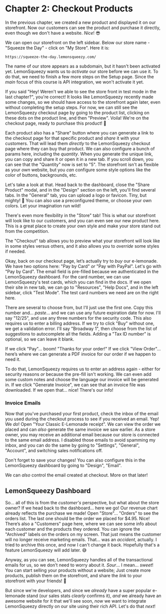 # Chapter 2: Checkout Products

In the previous chapter, we created a new product and displayed it on our
storefront. Now our customers can see the product and purchase it directly, even
though we don't have a website. *Nice*! 😎

We can open our storefront on the left sidebar. Below our store name - "Squeeze
the Day" - click on "My Store". Here it is:

`https://squeeze-the-day.lemonsqueezy.com/`

The name of our store appears as a subdomain, but it hasn't been activated yet.
LemonSqueezy wants us to *activate* our store before we can use it. To do that,
we need to finish a few more steps on the Setup page. Since the *main* focus of
this course is API integration, we won't activate it yet.

If you said "Hey! Weren't we able to see the store front in test mode in the
last chapter?", you're correct! It looks like LemonSqueezy recently made some
changes, so we should have access to the storefront again later, even without
completing the setup steps. For now, we can still see the LemonSqueezy checkout
page by going to the product list, clicking on these dots on the product line,
and then "Preview". Voila! We're on the checkout page, ready to purchase this
product! 🎉

Each product also has a "Share" button where you can generate a link to the
checkout page for that specific product and *share* it with your customers. That
will lead them *directly* to the LemonSqueezy checkout page where they can buy
that product. We can also configure a bunch of params here, including the
*quantity*. When you generate the unique link, you can copy and share it or open
it in a new tab. If you scroll down, you can see that the "Quantity" now is set
to "5". The storefront isn't as flexible as your *own* website, but you *can*
configure some style options like the color of buttons, backgrounds, etc.

Let's take a look at that. Head back to the dashboard, close the "Share Product"
modal, and in the "Design" section on the left, you'll find several tabs. In
the "General" tab, you can upload a logo or favicon. Tiny, but mighty! 💪 You can
also use a preconfigured theme, or choose your own colors. Let your imagination
run wild!

There's even more flexibility in the "Store" tab! This is what our storefront
will look like to our customers, and you can even see our new product here. This
is a great place to create your own style and make your store stand out from the
competition.

The "Checkout" tab allows you to preview what your storefront will look like in
some styles versus others, and it also allows you to *override* some styles if
needed.

Okay, back on our checkout page, let’s actually try to *buy* our e-lemonade. We
have two options here: "Pay by Card" *or* "Pay with PayPal". Let's go with "Pay
by Card". The email field is pre-filled because we authenticated in the
LemonSqueezy dashboard. For the card number, we can use LemonSqueezy's test
cards, which you can find in the docs. If we open their site in new tab, we can
go to "Resources", "Help Docs", and in the left sidebar, click "Test Mode". The
test card numbers we need are on the right here.

There are several to choose from, but I'll just use the first one. Copy this
number and... *paste*... and we can use any future expiration date for
now. I'll say "12/25", and use any three numbers for the security code. This
also requires us to enter a billing address. If we try to click "Buy" without
one, we get a validation error. I'll say "Broadway 1", then choose from the list
of suggestions to autocomplete all the fields. Adding a "Tax ID number" is
optional, so we can leave it blank.

If we click "Pay"... boom! "Thanks for your order!" If we click "View Order"...
here’s where we can generate a PDF invoice for our order if we happen to need
it.

To do that, LemonSqueezy requires us to enter an address again - either for
security reasons *or* because the pre-fill isn't working. We can even add some
custom notes and choose the language our invoice will be generated in. If we
click "Generate Invoice", we can see that an invoice file was downloaded. If we
open that... nice! There's our info!

### Invoice Emails

Now that you've purchased your first product, check the inbox of the email you
used during the checkout process to see if you received an email. Yep! We *do*!
Open "Your Classic E-Lemonade receipt". We can view the order we placed and
can *also* generate the same invoice we saw earlier. As a store owner, you may
receive an additional email because our store is connected to the same email
address. I disabled those emails to avoid spamming my inbox, and you can do the
same by going to "Settings", "General", "Account", and switching sales
notifications off.

Don't forget to save your changes! You can also configure this in the
LemonSqueezy dashboard by going to "Design", "Email".

We can *also* control the email created at checkout. More on that later!

## LemonSqueezy Dashboard

So... all of this is from the *customer's* perspective, but what about the store
owner? If we head back to the dashboard... here we go! Our revenue chart already
reflects the purchase we made! Open "Store"... "Orders" to see the orders list.
The last one should be the order we placed for $4.95. Nice! There’s also a
"Customers" page here, where we can see some info about each customer and the
products they ordered. You can ignore the "Archived" labels on the orders on my
screen. That just means the customer will no longer receive marketing emails.
That... was an *accident*, actually. I tried to archive this once, and now I
can't change it back. Hopefully that's a feature LemonSqueezy will add later. 😅

Anyway, as you can see, LemonSqueezy handles all of the transactional emails
for us, so we don't need to worry about it. *Sour*... I mean... *sweet*! You can
start selling your products without a website; Just create more products,
publish them on the storefront, and share the *link* to your storefront with
your friends! 🎉

But since we're developers, and since we *already* have a super popular
e-lemonade stand (our sales stats *clearly* confirms it), *and* we already have
an awesome website for it that we'll see soon, *now* we want to integrate
LemonSqueezy directly on our site using their rich API. Let's do that *next*!
